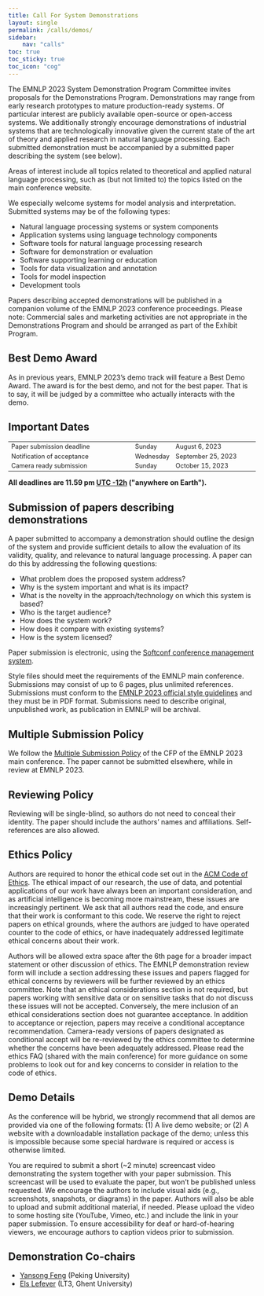 ```yaml
---
title: Call For System Demonstrations
layout: single
permalink: /calls/demos/
sidebar: 
    nav: "calls"
toc: true
toc_sticky: true
toc_icon: "cog"
---
```



The EMNLP 2023 System Demonstration Program Committee invites proposals for the Demonstrations Program. Demonstrations may range from early research prototypes to mature production-ready systems. Of particular interest are publicly available open-source or open-access systems. We additionally strongly encourage demonstrations of industrial systems that are technologically innovative given the current state of the art of theory and applied research in natural language processing. Each submitted demonstration must be accompanied by a submitted paper describing the system (see below).


Areas of interest include all topics related to theoretical and applied natural language processing, such as (but not limited to) the topics listed on the main conference website.


We especially welcome systems for model analysis and interpretation. Submitted systems may be of the following types:


* Natural language processing systems or system components
* Application systems using language technology components
* Software tools for natural language processing research
* Software for demonstration or evaluation
* Software supporting learning or education
* Tools for data visualization and annotation
* Tools for model inspection
* Development tools


Papers describing accepted demonstrations will be published in a companion volume of the EMNLP 2023 conference proceedings. Please note: Commercial sales and marketing activities are not appropriate in the Demonstrations Program and should be arranged as part of the Exhibit Program.


## Best Demo Award

As in previous years, EMNLP 2023’s demo track will feature a Best Demo Award. The award is for the best demo, and not for the best paper. That is to say, it will be judged by a committee who actually interacts with the demo.



## Important Dates

<table style="width: 100%; font-size: .9em;">
  <tr>
      <td style="width: 50%;">Paper submission deadline</td>
      <td style="width: 15%;">Sunday</td>
      <td>August 6, 2023</td>
  </tr>
  <tr>
      <td>Notification of acceptance</td>
      <td>Wednesday</td>
      <td>September 25, 2023</td>
  </tr>
  <tr>
    <td>Camera ready submission</td>
    <td>Sunday</td>
    <td>October 15, 2023</td>
  </tr>
</table>

<b>All deadlines are 11.59 pm <a target="_blank" href="https://www.timeanddate.com/time/zone/timezone/utc-12">UTC -12h</a> ("anywhere on Earth").</b>



## Submission of papers describing demonstrations

A paper submitted to accompany a demonstration should outline the design of the system and provide sufficient details to allow the evaluation of its validity, quality, and relevance to natural language processing. A paper can do this by addressing the following questions:


* What problem does the proposed system address?
* Why is the system important and what is its impact?
* What is the novelty in the approach/technology on which this system is based?
* Who is the target audience?
* How does the system work?
* How does it compare with existing systems?
* How is the system licensed?


Paper submission is electronic, using the [Softconf conference management system](https://softconf.com/emnlp2023/demos).

Style files should meet the requirements of the EMNLP main conference. Submissions may consist of up to 6 pages, plus unlimited references. Submissions must conform to the [EMNLP 2023 official style guidelines](https://2023.emnlp.org/calls/main_conference_papers/) and they must be in PDF format. Submissions need to describe original, unpublished work, as publication in EMNLP will be archival.



## Multiple Submission Policy

We follow the [Multiple Submission Policy](https://2023.emnlp.org/calls/main_conference_papers/#multiple-submission-policy) of the CFP of the EMNLP 2023 main conference. The paper cannot be submitted elsewhere, while in review at EMNLP 2023.



## Reviewing Policy

Reviewing will be single-blind, so authors do not need to conceal their identity. The paper should include the authors’ names and affiliations. Self-references are also allowed.



## Ethics Policy


Authors are required to honor the ethical code set out in the [ACM Code of Ethics](https://www.acm.org/code-of-ethics). The ethical impact of our research, the use of data, and potential applications of our work have always been an important consideration, and as artificial intelligence is becoming more mainstream, these issues are increasingly pertinent. We ask that all authors read the code, and ensure that their work is conformant to this code. We reserve the right to reject papers on ethical grounds, where the authors are judged to have operated counter to the code of ethics, or have inadequately addressed legitimate ethical concerns about their work.


Authors will be allowed extra space after the 6th page for a broader impact statement or other discussion of ethics. The EMNLP demonstration review form will include a section addressing these issues and papers flagged for ethical concerns by reviewers will be further reviewed by an ethics committee. Note that an ethical considerations section is not required, but papers working with sensitive data or on sensitive tasks that do not discuss these issues will not be accepted. Conversely, the mere inclusion of an ethical considerations section does not guarantee acceptance. In addition to acceptance or rejection, papers may receive a conditional acceptance recommendation. Camera-ready versions of papers designated as conditional accept will be re-reviewed by the ethics committee to determine whether the concerns have been adequately addressed. Please read the ethics FAQ (shared with the main conference) for more guidance on some problems to look out for and key concerns to consider in relation to the code of ethics.


## Demo Details

As the conference will be hybrid, we strongly recommend that all demos are provided via one of the following formats: (1) A live demo website; or (2) A website with a downloadable installation package of the demo; unless this is impossible because some special hardware is required or access is otherwise limited.


You are required to submit a short (~2 minute) screencast video demonstrating the system together with your paper submission. This screencast will be used to evaluate the paper, but won’t be published unless requested. We encourage the authors to include visual aids (e.g., screenshots, snapshots, or diagrams) in the paper. Authors will also be able to upload and submit additional material, if needed. Please upload the video to some hosting site (YouTube, Vimeo, etc.) and include the link in your paper submission. To ensure accessibility for deaf or hard-of-hearing viewers, we encourage authors to caption videos prior to submission.




## Demonstration Co-chairs

* [Yansong Feng](https://yansongfeng.github.io) (Peking University)
* [Els Lefever](https://lt3.ugent.be/people/els-lefever/) (LT3, Ghent University)


